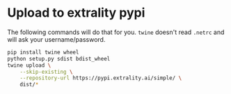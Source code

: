 # Upload to extrality pypi

The following commands will do that for you.
`twine` doesn't read `.netrc` and will ask your username/password.

```sh
pip install twine wheel
python setup.py sdist bdist_wheel
twine upload \
	--skip-existing \
	--repository-url https://pypi.extrality.ai/simple/ \
	dist/*
```

